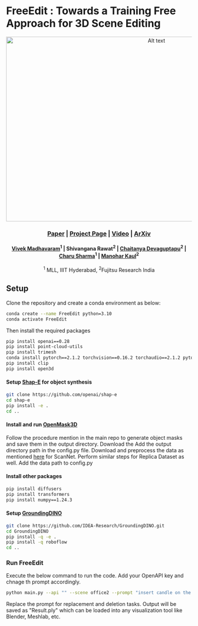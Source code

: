 # FreeEdit : Towards a Training Free Approach for 3D Scene Editing




<div align="center">

<img src="https://github.com/user-attachments/assets/4fbb1afe-d964-4ae1-b15c-bc95d72cf1ad" alt="Alt text" width="800" height="500"/>

### [Paper](https://openaccess.thecvf.com/content/WACV2025/papers/Madhavaram_Towards_a_Training_Free_Approach_for_3D_Scene_Editing_WACV_2025_paper.pdf) | [Project Page](https://vivekmadhavaram.github.io/FreeEdit_page/) | [Video](https://www.youtube.com/watch?v=hmpQZUqD2tA) | [ArXiv](https://arxiv.org/abs/2412.12766)

#### [Vivek Madhavaram](https://vivekmadhavaram.github.io/vivek_page/)<sup>1</sup> | Shivangana Rawat<sup>2</sup> | [Chaitanya Devaguptapu](https://chaitanya.one/)<sup>2</sup> | [Charu Sharma](https://charusharma.org/)<sup>1</sup> | [Manohar Kaul](https://scholar.google.dk/citations?user=jNroyK4AAAAJ&hl=en)<sup>2</sup>

<sup>1</sup> MLL, IIIT Hyderabad, <sup>2</sup>Fujitsu Research India

</div>

## Setup 
Clone the repository and create a conda environment as below:

```bash
conda create --name FreeEdit python=3.10
conda activate FreeEdit
```
Then install the required packages

```bash
pip install openai==0.28
pip install point-cloud-utils
pip install trimesh
conda install pytorch==2.1.2 torchvision==0.16.2 torchaudio==2.1.2 pytorch-cuda=11.8 -c pytorch -c nvidia
pip install clip
pip install open3d
```

#### Setup [Shap-E](https://github.com/openai/shap-e) for object synthesis
```bash
git clone https://github.com/openai/shap-e
cd shap-e
pip install -e .
cd ..
```
#### Install and run [OpenMask3D](https://github.com/OpenMask3D/openmask3d) 
Follow the procedure mention in the main repo to generate object masks and save them in the output directory. Download the Add the output directory path in the config.py file. Download and preprocess the data as mentioned [here](https://github.com/OpenMask3D/openmask3d?tab=readme-ov-file#step-1-download-and-pre-process-the-scannet200-dataset-) for ScanNet. 
Perform similar steps for Replica Dataset as well.
Add the data path to config.py

#### Install other packages
```bash
pip install diffusers
pip install transformers
pip install numpy==1.24.3
```

#### Setup [GroundingDINO](https://github.com/IDEA-Research/Grounded-Segment-Anything)
```bash
git clone https://github.com/IDEA-Research/GroundingDINO.git
cd GroundingDINO
pip install -q -e .
pip install -q roboflow
cd ..
```

### Run FreeEdit
Execute the below command to run the code. Add your OpenAPI key and chnage th prompt accordingly.
```bash
python main.py --api "" --scene office2 --prompt "insert candle on the desk"
```
Replace the prompt for replacement and deletion tasks.
Output will be saved as "Result.ply" which can be loaded into any visualization tool like Blender, Meshlab, etc.





